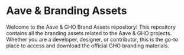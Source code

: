 # Aave & Branding Assets

Welcome to the Aave & GHO Brand Assets repository! This repository contains all the branding assets related to the Aave & GHO projects. Whether you are a developer, designer, or contributor, this is the go-to place to access and download the official GHO branding materials.
